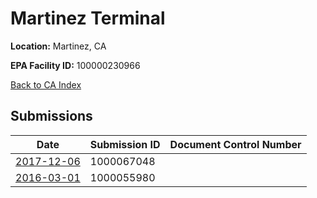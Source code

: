 # Martinez Terminal

**Location:** Martinez, CA

**EPA Facility ID:** 100000230966

[Back to CA Index](../../index.md)

## Submissions

| Date | Submission ID | Document Control Number |
|------|--------------|-------------------------|
| [2017-12-06](submissions/1000067048.md) | 1000067048 |  |
| [2016-03-01](submissions/1000055980.md) | 1000055980 |  |
